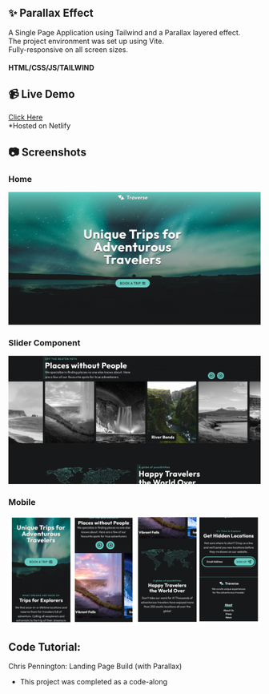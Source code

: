 ## :sparkles: Parallax Effect

A Single Page Application using Tailwind and a Parallax layered effect.
<br>
The project environment was set up using Vite.
<br>
Fully-responsive on all screen sizes.

#### HTML/CSS/JS/TAILWIND

## :video_camera: Live Demo

<a href="https://parallax-site-build.netlify.app/">Click Here</a>
<br> *Hosted on Netlify

## :camera: Screenshots

### Home

![home](https://github.com/T-Pirozzini/parallax-practice/blob/main/images/home.png?raw=true)

### Slider Component

![slider](https://github.com/T-Pirozzini/parallax-practice/blob/main/images/slider.png?raw=true)

### Mobile

![mobile](https://github.com/T-Pirozzini/parallax-practice/blob/main/images/mobile-array.png?raw=true)

## Code Tutorial:
Chris Pennington: Landing Page Build (with Parallax)
* This project was completed as a code-along